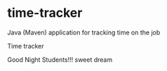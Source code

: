 # time-tracker
Java (Maven) application for tracking time on the job

Time tracker

Good Night Students!!!
sweet dream
